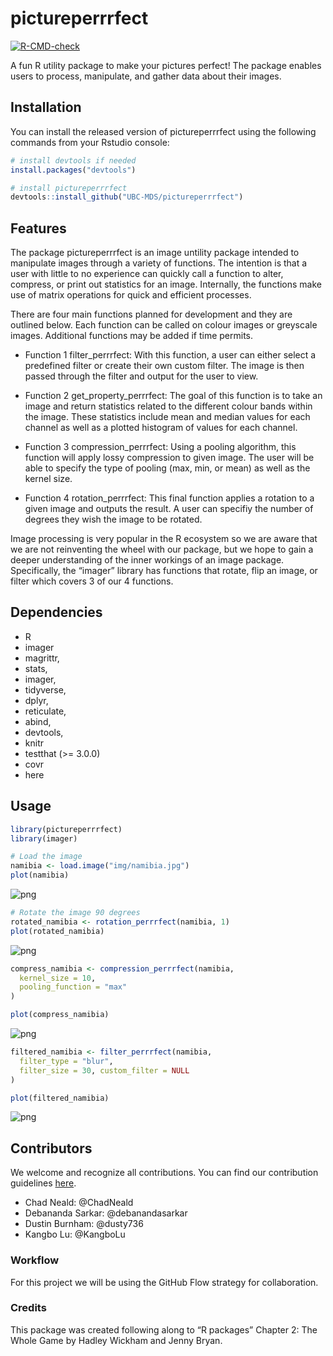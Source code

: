 
<!-- README.md is generated from README.Rmd. Please edit that file -->

# pictureperrrfect

<!-- badges: start -->

[![R-CMD-check](https://github.com/UBC-MDS/pictureperrrfect/workflows/R-CMD-check/badge.svg)](https://github.com/UBC-MDS/pictureperrrfect/actions)
<!-- badges: end -->

A fun R utility package to make your pictures perfect! The package
enables users to process, manipulate, and gather data about their
images.

## Installation

You can install the released version of pictureperrrfect using the
following commands from your Rstudio console:

``` r
# install devtools if needed
install.packages("devtools")

# install pictureperrrfect
devtools::install_github("UBC-MDS/pictureperrrfect")
```

## Features

The package pictureperrrfect is an image untility package intended to
manipulate images through a variety of functions. The intention is that
a user with little to no experience can quickly call a function to
alter, compress, or print out statistics for an image. Internally, the
functions make use of matrix operations for quick and efficient
processes.

There are four main functions planned for development and they are
outlined below. Each function can be called on colour images or
greyscale images. Additional functions may be added if time permits.

-   Function 1 filter\_perrrfect: With this function, a user can either
    select a predefined filter or create their own custom filter. The
    image is then passed through the filter and output for the user to
    view.

-   Function 2 get\_property\_perrrfect: The goal of this function is to
    take an image and return statistics related to the different colour
    bands within the image. These statistics include mean and median
    values for each channel as well as a plotted histogram of values for
    each channel.

-   Function 3 compression\_perrrfect: Using a pooling algorithm, this
    function will apply lossy compression to given image. The user will
    be able to specify the type of pooling (max, min, or mean) as well
    as the kernel size.

-   Function 4 rotation\_perrrfect: This final function applies a
    rotation to a given image and outputs the result. A user can
    specifiy the number of degrees they wish the image to be rotated.

Image processing is very popular in the R ecosystem so we are aware that
we are not reinventing the wheel with our package, but we hope to gain a
deeper understanding of the inner workings of an image package.
Specifically, the “imager” library has functions that rotate, flip an
image, or filter which covers 3 of our 4 functions.

## Dependencies

-   R
-   imager
-   magrittr,
-   stats,
-   imager,
-   tidyverse,
-   dplyr,
-   reticulate,
-   abind,
-   devtools,
-   knitr
-   testthat (&gt;= 3.0.0)
-   covr
-   here

## Usage

``` r
library(pictureperrrfect)
library(imager)
```

``` r
# Load the image
namibia <- load.image("img/namibia.jpg")
plot(namibia)
```

![png](img/namibia_orig.png)

``` r
# Rotate the image 90 degrees
rotated_namibia <- rotation_perrrfect(namibia, 1)
plot(rotated_namibia)
```

![png](img/namibia_rot.png)

``` r
compress_namibia <- compression_perrrfect(namibia,
  kernel_size = 10,
  pooling_function = "max"
)

plot(compress_namibia)
```

![png](img/namibia_comp.png)

``` r
filtered_namibia <- filter_perrrfect(namibia,
  filter_type = "blur",
  filter_size = 30, custom_filter = NULL
)

plot(filtered_namibia)
```

![png](img/namibia_blur.png)

## Contributors

We welcome and recognize all contributions. You can find our
contribution guidelines [here](.github/CONTRIBUTING.md).

-   Chad Neald: @ChadNeald
-   Debananda Sarkar: @debanandasarkar
-   Dustin Burnham: @dusty736
-   Kangbo Lu: @KangboLu

### Workflow

For this project we will be using the GitHub Flow strategy for
collaboration.

### Credits

This package was created following along to “R packages” Chapter 2: The
Whole Game by Hadley Wickham and Jenny Bryan.

